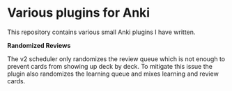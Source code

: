 # Various plugins for Anki
This repository contains various small Anki plugins I have written.

**Randomized Reviews**

The v2 scheduler only randomizes the review queue which is not enough to prevent cards from showing up deck by deck. To mitigate this issue the plugin also randomizes the learning queue and mixes learning and review cards.
